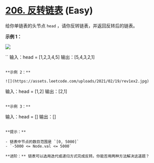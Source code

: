 # [206. 反转链表][link] (Easy)

[link]: https://leetcode.cn/problems/reverse-linked-list/

给你单链表的头节点 `head` ，请你反转链表，并返回反转后的链表。

**示例 1：**

![](https://assets.leetcode.com/uploads/2021/02/19/rev1ex1.jpg)

``
输入：head = [1,2,3,4,5]
输出：[5,4,3,2,1]

```

**示例 2：**

![](https://assets.leetcode.com/uploads/2021/02/19/rev1ex2.jpg)

```
输入：head = [1,2]
输出：[2,1]

```

**示例 3：**

```
输入：head = []
输出：[]

```

**提示：**

- 链表中节点的数目范围是 `[0, 5000]`
- `-5000 <= Node.val <= 5000`

**进阶：** 链表可以选用迭代或递归方式完成反转。你能否用两种方法解决这道题？

